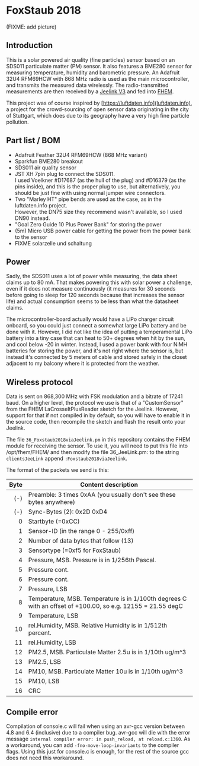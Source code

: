 
# FoxStaub 2018

(FIXME: add picture)


## Introduction

This is a solar powered air quality (fine particles) sensor based on an SDS011
particulate matter (PM) sensor. It also features a BME280 sensor for
measuring temperature, humidity and barometric pressure. An
Adafruit 32U4 RFM69HCW with 868 MHz radio is used as the main microcontroller,
and transmits the measured data wirelessly. The radio-transmitted measurements
are then received by a [Jeelink V3](https://jeelabs.net/projects/hardware/wiki/JeeLink)
and fed into [FHEM](https://fhem.de/).

This project was of course inspired by [https://luftdaten.info](luftdaten.info),
a project for the crowd-sourcing of open sensor data originating in the city of
Stuttgart, which does due to its geography have a very high fine particle
pollution.


## Part list / BOM

* Adafruit Feather 32U4 RFM69HCW (868 MHz variant)
* Sparkfun BME280 breakout
* SDS011 air quality sensor
* JST XH 7pin plug to connect the SDS011.  
  I used Voelkner #D17687 (as the hull of the plug) and #D16379 (as the pins
  inside), and this is the proper plug to use, but alternatively, you should be
  just fine with using normal jumper wire connectors.
* Two "Marley HT" pipe bends are used as the case, as in the luftdaten.info project.  
  However, the DN75 size they recommend wasn't available, so I used DN90 instead.
* "Goal Zero Guide 10 Plus Power Bank" for storing the power
* (5m) Micro USB power cable for getting the power from the power bank to the sensor
* FIXME solarzelle und schaltung


## Power

Sadly, the SDS011 uses a lot of power while measuring, the data sheet claims
up to 80 mA. That makes powering this with solar power a challenge, even if it
does not measure continuously (it measures for 30 seconds before going to sleep
for 120 seconds because that increases the sensor life) and actual consumption
seems to be less than what the datasheet claims.

The microcontroller-board actually would have a LiPo charger circuit onboard,
so you could just connect a somewhat large LiPo battery and be done with it.
However, I did not like the idea of putting a temperamental LiPo battery into a
tiny case that can heat to 50+ degrees when hit by the sun, and cool below -20
in winter. Instead, I used a power bank with four NiMH batteries for storing
the power, and it's not right where the sensor is, but instead it's connected
by 5 meters of cable and stored safely in the closet adjacent to my balcony
where it is protected from the weather.


## Wireless protocol

Data is sent on 868,300 MHz with FSK modulation and a bitrate of 17241 baud.
On a higher level, the protocol we use is that of a "CustomSensor" from the
FHEM LaCrosseItPlusReader sketch for the Jeelink. However, support for that
if not compiled in by default, so you will have to enable it in the source
code, then recompile the sketch and flash the result onto your Jeelink.

The file `36_Foxstaub2018viaJeelink.pm` in this repository contains the
FHEM module for receiving the sensor. To use it, you will need to put this
file into /opt/fhem/FHEM/ and then modify the file 36_JeeLink.pm: to the
string `clientsJeeLink` append `:Foxstaub2018viaJeelink`.

The format of the packets we send is this:

| Byte | Content description |
| ---: | --------------------|
| (-)  | Preamble: 3 times 0xAA (you usually don't see these bytes anywhere) |
| (-)  | Sync-Bytes (2): 0x2D 0xD4 |
|   0  | Startbyte (=0xCC) |
|   1  | Sensor-ID (in the range 0 - 255/0xff) |
|   2  | Number of data bytes that follow (13) |
|   3  | Sensortype (=0xf5 for FoxStaub) |
|   4  | Pressure, MSB.  Pressure is in 1/256th Pascal. |
|   5  | Pressure cont. |
|   6  | Pressure cont. |
|   7  | Pressure, LSB |
|   8  | Temperature, MSB.  Temperature is in 1/100th degrees C with an offset of +100.00, so e.g. 12155 = 21.55 degC |
|   9  | Temperature, LSB |
|  10  | rel.Humidity, MSB.  Relative Humidity is in 1/512th percent. |
|  11  | rel.Humidity, LSB |
|  12  | PM2.5, MSB.  Particulate Matter 2.5u is in 1/10th ug/m^3 |
|  13  | PM2.5, LSB |
|  14  | PM10, MSB.  Particulate Matter 10u is in 1/10th ug/m^3 |
|  15  | PM10, LSB |
|  16  | CRC |


## Compile error

Compilation of console.c will fail when using an avr-gcc version between
4.8 and 6.4 (inclusive) due to a compiler bug. avr-gcc will die with the
error message `internal compiler error: in push_reload, at reload.c:1360`.
As a workaround, you can add `-fno-move-loop-invariants` to the compiler
flags. Using this just for console.c is enough, for the rest of the source gcc
does not need this workaround.

